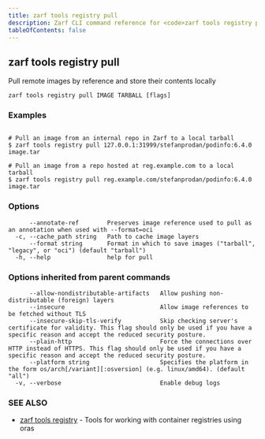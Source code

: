 ```yaml
---
title: zarf tools registry pull
description: Zarf CLI command reference for <code>zarf tools registry pull</code>.
tableOfContents: false
---
```


<!-- Page generated by Zarf; DO NOT EDIT -->

## zarf tools registry pull

Pull remote images by reference and store their contents locally

```
zarf tools registry pull IMAGE TARBALL [flags]
```

### Examples

```

# Pull an image from an internal repo in Zarf to a local tarball
$ zarf tools registry pull 127.0.0.1:31999/stefanprodan/podinfo:6.4.0 image.tar

# Pull an image from a repo hosted at reg.example.com to a local tarball
$ zarf tools registry pull reg.example.com/stefanprodan/podinfo:6.4.0 image.tar

```

### Options

```
      --annotate-ref        Preserves image reference used to pull as an annotation when used with --format=oci
  -c, --cache_path string   Path to cache image layers
      --format string       Format in which to save images ("tarball", "legacy", or "oci") (default "tarball")
  -h, --help                help for pull
```

### Options inherited from parent commands

```
      --allow-nondistributable-artifacts   Allow pushing non-distributable (foreign) layers
      --insecure                           Allow image references to be fetched without TLS
      --insecure-skip-tls-verify           Skip checking server's certificate for validity. This flag should only be used if you have a specific reason and accept the reduced security posture.
      --plain-http                         Force the connections over HTTP instead of HTTPS. This flag should only be used if you have a specific reason and accept the reduced security posture.
      --platform string                    Specifies the platform in the form os/arch[/variant][:osversion] (e.g. linux/amd64). (default "all")
  -v, --verbose                            Enable debug logs
```

### SEE ALSO

* [zarf tools registry](/commands/zarf_tools_registry/)	 - Tools for working with container registries using oras

